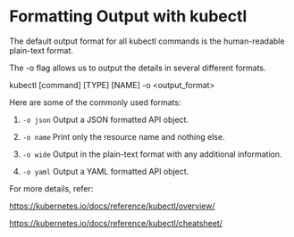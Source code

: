 # Formatting Output with kubectl

The default output format for all kubectl commands is the human-readable plain-text format.

The -o flag allows us to output the details in several different formats.


kubectl [command] [TYPE] [NAME] -o <output_format>

Here are some of the commonly used formats:


1. `-o json` Output a JSON formatted API object.

2. `-o name` Print only the resource name and nothing else.

3. `-o wide` Output in the plain-text format with any additional information.

4. `-o yaml` Output a YAML formatted API object.

For more details, refer:

https://kubernetes.io/docs/reference/kubectl/overview/

https://kubernetes.io/docs/reference/kubectl/cheatsheet/